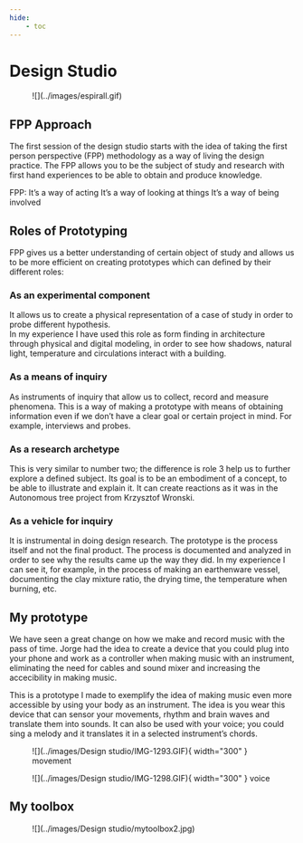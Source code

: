 ```yaml
---
hide:
    - toc
---
```


# Design Studio

<figure markdown>
  ![](../images/espirall.gif)
</figure>

## FPP Approach
The first session of the design studio starts with the idea of taking the first person perspective (FPP) methodology as a way of living the design practice. The FPP allows you to be the subject of study and research with first hand experiences to be able to obtain and produce knowledge.

FPP:
It’s a way of acting 
It’s a way of looking at things
It’s a way of being involved

## Roles of Prototyping

FPP gives us a better understanding of certain object of study and allows us to be more efficient on creating prototypes which can defined by their different roles:

### As an experimental component

It allows us to create a physical representation of a case of study in order to probe different hypothesis.  
In my experience I have used this role as form finding in architecture through physical and digital modeling, in order to see how shadows, natural light, temperature and circulations interact with a building.

### As a means of inquiry

As instruments of inquiry that allow us to collect, record and measure phenomena.
This is a way of making a prototype with means of obtaining information even if we don’t have a clear goal or certain project in mind. For example, interviews and probes.

### As a research archetype

This is very similar to number two; the difference is role 3 help us to further explore a defined subject. Its goal is to be an embodiment of a concept, to be able to illustrate and explain it. It can create reactions as it was in the Autonomous tree project from Krzysztof Wronski.

### As a vehicle for inquiry

It is instrumental in doing design research. The prototype is the process itself and not the final product. The process is documented and analyzed in order to see why the results came up the way they did.
In my experience I can see it, for example, in the process of making an earthenware vessel, documenting the clay mixture ratio, the drying time, the temperature when burning, etc.

## My prototype

We have seen a great change on how we make and record music with the pass of time. Jorge had the idea to create a device that you could plug into your phone and work as a controller when making music with an instrument, eliminating the need for cables and sound mixer and increasing the accecibility in making music. 

This is a prototype I made to exemplify the idea of making music even more accessible by using your body as an instrument. The idea is you wear this device that can sensor your movements, rhythm and brain waves and translate them into sounds. It can also be used with your voice; you could sing a melody and it translates it in a selected instrument’s chords. 

<figure markdown>
  ![](../images/Design studio/IMG-1293.GIF){ width="300" } movement
</figure>

<figure markdown>
  ![](../images/Design studio/IMG-1298.GIF){ width="300" } voice
</figure>

## My toolbox

<figure markdown>
  ![](../images/Design studio/mytoolbox2.jpg) 
</figure>

